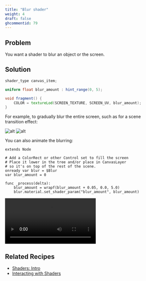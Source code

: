 ```yaml
---
title: "Blur shader"
weight: 4
draft: false
ghcommentid: 79
---
```


## Problem

You want a shader to blur an object or the screen.

## Solution

```glsl
shader_type canvas_item;

uniform float blur_amount : hint_range(0, 5);

void fragment() {
	COLOR = textureLod(SCREEN_TEXTURE, SCREEN_UV, blur_amount);
}
```

For example, to gradually blur the entire screen, such as for a scene transition effect:

![alt](/godot_recipes/3.x/img/blur_shader1.png)
![alt](/godot_recipes/3.x/img/blur_shader2.png)

You can also animate the blurring:

```gdscript
extends Node

# Add a ColorRect or other Control set to fill the screen
# Place it lower in the tree and/or place in CanvasLayer
# so it's on top of the rest of the scene.
onready var blur = $Blur
var blur_amount = 0

func _process(delta):
    blur_amount = wrapf(blur_amount + 0.05, 0.0, 5.0)
    blur.material.set_shader_param("blur_amount", blur_amount)
```

<video controls src='/godot_recipes/3.x/img/blur_shader3.webm'></video>

## Related Recipes

- [Shaders: Intro](/godot_recipes/3.x/shaders/intro/)
- [Interacting with Shaders](/godot_recipes/3.x/shaders/interacting/)